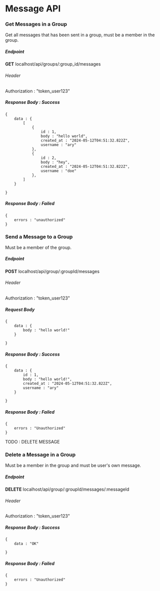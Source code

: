 # Message API
### Get Messages in a Group
Get all messages that has been sent in a group, must be a member in the group.
##### Endpoint
**GET** localhost/api/groups/:group_id/messages
###### Header
Authorization : "token_user123"
##### Response Body : Success

```
{
	data : {
		[
			{
				id : 1,
				body : "hello world",
				created_at : "2024-05-12T04:51:32.822Z",
				username : "ary"
			},
			{
				id : 2,
				body : "hey",
				created_at : "2024-05-12T04:51:32.822Z",
				username : "doe"
			},
		]
	}
	
}

```
##### Response Body : Failed

```
{
	errors : "unauthorized"
}

```


### Send a Message to a Group
Must be a member of the group.
##### Endpoint
**POST** localhost/api/group/:groupId/messages
###### Header
Authorization : "token_user123"
##### Request Body

```
{
	data : {
		body : "hello world!"
	}
	
}

```
##### Response Body : Success

```
{
	data : {
		id : 1,
		body : "hello world!",
		created_at : "2024-05-12T04:51:32.822Z",
		username : "ary"
	}
	
}

```
##### Response Body : Failed

```
{
	errors : "Unauthorized"
}

```





TODO : DELETE MESSAGE

### Delete a Message in a Group
Must be a member in the group and must be user's own message.
##### Endpoint
**DELETE** localhost/api/group/:groupId/messages/:messageId
###### Header
Authorization : "token_user123"
##### Response Body : Success

```
{
	data : "OK"
	
}

```
##### Response Body : Failed

```
{
	errors : "Unauthorized"
}

```


